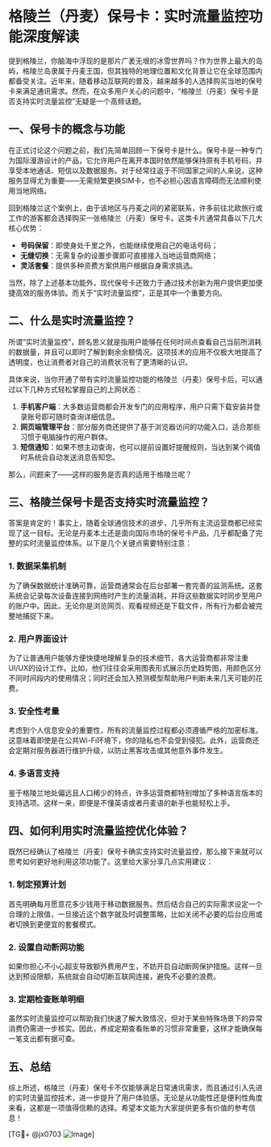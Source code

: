 # 格陵兰（丹麦）保号卡：实时流量监控功能深度解读

提到格陵兰，你脑海中浮现的是那片广袤无垠的冰雪世界吗？作为世界上最大的岛屿，格陵兰岛隶属于丹麦王国，但其独特的地理位置和文化背景让它在全球范围内都备受关注。近年来，随着移动互联网的普及，越来越多的人选择购买当地的保号卡来满足通讯需求。然而，在众多用户关心的问题中，“格陵兰（丹麦）保号卡是否支持实时流量监控”无疑是一个高频话题。

## 一、保号卡的概念与功能

在正式讨论这个问题之前，我们先简单回顾一下保号卡是什么。保号卡是一种专门为国际漫游设计的产品，它允许用户在离开本国时依然能够保持原有手机号码，并享受本地通话、短信以及数据服务。对于经常往返于不同国家之间的人来说，这种服务显得尤为重要——无需频繁更换SIM卡，也不必担心因语言障碍而无法顺利使用当地网络。

回到格陵兰这个案例上，由于该地区与丹麦之间的紧密联系，许多前往北欧旅行或工作的游客都会选择购买一张格陵兰（丹麦）保号卡。这类卡片通常具备以下几大核心优势：

- **号码保留**：即使身处千里之外，也能继续使用自己的电话号码；
- **无缝切换**：无需复杂的设置步骤即可直接接入当地运营商网络；
- **灵活套餐**：提供多种资费方案供用户根据自身需求挑选。

当然，除了上述基本功能外，现代保号卡还致力于通过技术创新为用户提供更加便捷高效的服务体验。而关于“实时流量监控”，正是其中一个重要方向。

## 二、什么是实时流量监控？

所谓“实时流量监控”，顾名思义就是指用户能够在任何时间点查看自己当前所消耗的数据量，并且可以即时了解到剩余余额情况。这项技术的应用不仅极大地提高了透明度，也让消费者对自己的消费状况有了更清晰的认识。

具体来说，当你开通了带有实时流量监控功能的格陵兰（丹麦）保号卡后，可以通过以下几种方式轻松掌握自己的上网状态：

1. **手机客户端**：大多数运营商都会开发专门的应用程序，用户只需下载安装并登录账号即可随时查询详细信息。
2. **网页端管理平台**：部分服务商还提供了基于浏览器访问的功能入口，适合那些习惯于电脑操作的用户群体。
3. **短信通知**：如果不想主动查询，也可以提前设置好提醒规则，当达到某个阈值时系统会自动发送消息告知您。

那么，问题来了——这样的服务是否真的适用于格陵兰呢？

## 三、格陵兰保号卡是否支持实时流量监控？

答案是肯定的！事实上，随着全球通信技术的进步，几乎所有主流运营商都已经实现了这一目标。无论是丹麦本土还是面向国际市场的保号卡产品，几乎都配备了完整的实时流量监控体系。以下是几个关键点需要特别注意：

### 1. 数据采集机制

为了确保数据统计准确可靠，运营商通常会在后台部署一套完善的监测系统。这套系统会记录每次设备连接到网络时产生的流量消耗，并将这些数据实时同步至用户的账户中。因此，无论你是浏览网页、观看视频还是下载文件，所有行为都会被完整地捕捉下来。

### 2. 用户界面设计

为了让普通用户能够方便快捷地理解复杂的技术细节，各大运营商都非常注重UI/UX的设计工作。比如，他们往往会采用图表形式展示历史趋势图，用颜色区分不同时间段内的使用情况；同时还会加入预测模型帮助用户判断未来几天可能的花费。

### 3. 安全性考量

考虑到个人信息安全的重要性，所有的流量监控过程都必须遵循严格的加密标准。这意味着即使是在公共Wi-Fi环境下，你的隐私也不会受到侵犯。此外，运营商还会定期对服务器进行维护升级，以防止黑客攻击或其他意外事件发生。

### 4. 多语言支持

鉴于格陵兰地处偏远且人口稀少的特点，许多运营商都特别增加了多种语言版本的支持选项。这样一来，即便是不懂英语或者丹麦语的新手也能轻松上手。

## 四、如何利用实时流量监控优化体验？

既然已经确认了格陵兰（丹麦）保号卡确实支持实时流量监控，那么接下来就可以思考如何更好地利用这项功能了。这里给大家分享几点实用建议：

### 1. 制定预算计划

首先明确每月愿意花多少钱用于移动数据服务。然后结合自己的实际需求设定一个合理的上限值，一旦接近这个数字就及时调整策略，比如关闭不必要的后台应用或者切换到更便宜的套餐模式。

### 2. 设置自动断网功能

如果你担心不小心超支导致额外费用产生，不妨开启自动断网保护措施。这样一旦达到预设限额，系统就会自动切断互联网连接，避免不必要的浪费。

### 3. 定期检查账单明细

虽然实时流量监控可以帮助我们快速了解大致情况，但对于某些特殊场景下的异常消费仍需进一步核实。因此，养成定期查看账单的习惯非常重要，这样才能确保每一笔支出都有据可查。

## 五、总结

综上所述，格陵兰（丹麦）保号卡不仅能够满足日常通讯需求，而且通过引入先进的实时流量监控技术，进一步提升了用户体验感。无论是从功能性还是便利性角度来看，这都是一项值得信赖的选择。希望本文能为大家提供更多有价值的参考信息！

[TG💪+ @jx0703 ![Image](https://github.com/user-attachments/assets/dbca1d08-cadb-493c-b0ec-ad6f7a83f270)]